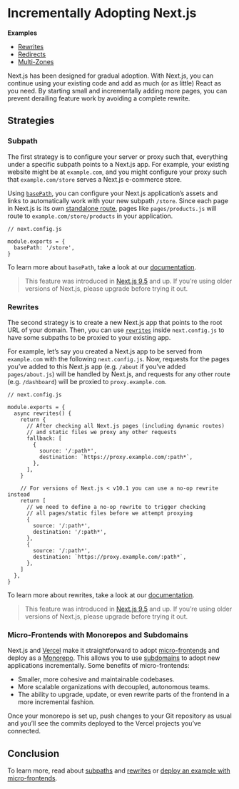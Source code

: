 Incrementally Adopting Next.js
==============================

**Examples**

-   [Rewrites](https://github.com/vercel/next.js/tree/canary/examples/rewrites)
-   [Redirects](https://github.com/vercel/next.js/tree/canary/examples/redirects)
-   [Multi-Zones](https://github.com/vercel/next.js/tree/canary/examples/with-zones)

Next.js has been designed for gradual adoption. With Next.js, you can continue using your existing code and add as much (or as little) React as you need. By starting small and incrementally adding more pages, you can prevent derailing feature work by avoiding a complete rewrite.

Strategies
----------

### Subpath

The first strategy is to configure your server or proxy such that, everything under a specific subpath points to a Next.js app. For example, your existing website might be at `example.com`, and you might configure your proxy such that `example.com/store` serves a Next.js e-commerce store.

Using [`basePath`](/docs/api-reference/next.config.js/basepath.md), you can configure your Next.js application’s assets and links to automatically work with your new subpath `/store`. Since each page in Next.js is its own [standalone route](/docs/routing/introduction.md), pages like `pages/products.js` will route to `example.com/store/products` in your application.

    // next.config.js

    module.exports = {
      basePath: '/store',
    }

To learn more about `basePath`, take a look at our [documentation](/docs/api-reference/next.config.js/basepath.md).

> This feature was introduced in [Next.js 9.5](https://nextjs.org/blog/next-9-5) and up. If you’re using older versions of Next.js, please upgrade before trying it out.

### Rewrites

The second strategy is to create a new Next.js app that points to the root URL of your domain. Then, you can use [`rewrites`](/docs/api-reference/next.config.js/rewrites.md) inside `next.config.js` to have some subpaths to be proxied to your existing app.

For example, let’s say you created a Next.js app to be served from `example.com` with the following `next.config.js`. Now, requests for the pages you’ve added to this Next.js app (e.g. `/about` if you’ve added `pages/about.js`) will be handled by Next.js, and requests for any other route (e.g. `/dashboard`) will be proxied to `proxy.example.com`.

    // next.config.js

    module.exports = {
      async rewrites() {
        return {
          // After checking all Next.js pages (including dynamic routes)
          // and static files we proxy any other requests
          fallback: [
            {
              source: '/:path*',
              destination: `https://proxy.example.com/:path*`,
            },
          ],
        }

        // For versions of Next.js < v10.1 you can use a no-op rewrite instead
        return [
          // we need to define a no-op rewrite to trigger checking
          // all pages/static files before we attempt proxying
          {
            source: '/:path*',
            destination: '/:path*',
          },
          {
            source: '/:path*',
            destination: `https://proxy.example.com/:path*`,
          },
        ]
      },
    }

To learn more about rewrites, take a look at our [documentation](/docs/api-reference/next.config.js/rewrites.md).

> This feature was introduced in [Next.js 9.5](https://nextjs.org/blog/next-9-5) and up. If you’re using older versions of Next.js, please upgrade before trying it out.

### Micro-Frontends with Monorepos and Subdomains

Next.js and [Vercel](https://vercel.com) make it straightforward to adopt [micro-frontends](https://martinfowler.com/articles/micro-frontends.html) and deploy as a [Monorepo](https://vercel.com/blog/monorepos). This allows you to use [subdomains](https://en.wikipedia.org/wiki/Subdomain) to adopt new applications incrementally. Some benefits of micro-frontends:

-   Smaller, more cohesive and maintainable codebases.
-   More scalable organizations with decoupled, autonomous teams.
-   The ability to upgrade, update, or even rewrite parts of the frontend in a more incremental fashion.

Once your monorepo is set up, push changes to your Git repository as usual and you’ll see the commits deployed to the Vercel projects you’ve connected.

Conclusion
----------

To learn more, read about [subpaths](/docs/api-reference/next.config.js/basepath.md) and [rewrites](/docs/api-reference/next.config.js/rewrites.md) or [deploy an example with micro-frontends](https://vercel.com/new/git/external?repository-url=https://github.com/vercel/next.js/tree/canary/examples/with-zones&project-name=with-zones&repository-name=with-zones).
